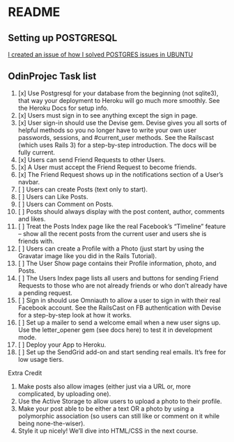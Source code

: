 # README

## Setting up POSTGRESQL

[I created an issue of how I solved POSTGRES issues in UBUNTU](https://github.com/ParamagicDev/odin-facebook/issues/1)

## OdinProjec Task list


1.    [x] Use Postgresql for your database from the beginning (not sqlite3), that way your deployment to Heroku will go much more smoothly. See the Heroku Docs for setup info.
2. [x] Users must sign in to see anything except the sign in page.
3. [x] User sign-in should use the Devise gem. Devise gives you all sorts of helpful methods so you no longer have to write your own user passwords, sessions, and #current_user methods. See the Railscast (which uses Rails 3) for a step-by-step introduction. The docs will be fully current.
3. [x] Users can send Friend Requests to other Users.
4. [x] A User must accept the Friend Request to become friends.
5. [x] The Friend Request shows up in the notifications section of a User’s navbar.
6. [ ] Users can create Posts (text only to start).
7. [ ] Users can Like Posts.
8. [ ] Users can Comment on Posts.
9. [ ] Posts should always display with the post content, author, comments and likes.
10. [ ]  Treat the Posts Index page like the real Facebook’s “Timeline” feature – show all the recent posts from the current user and users she is friends with.
11. [ ]  Users can create a Profile with a Photo (just start by using the Gravatar image like you did in the Rails Tutorial).
12. [ ]  The User Show page contains their Profile information, photo, and Posts.
13. [ ]  The Users Index page lists all users and buttons for sending Friend Requests to those who are not already friends or who don’t already have a pending request.
14. [ ]  Sign in should use Omniauth to allow a user to sign in with their real Facebook account. See the RailsCast on FB authentication with Devise for a step-by-step look at how it works.
15. [ ]  Set up a mailer to send a welcome email when a new user signs up. Use the letter_opener gem (see docs here) to test it in development mode.
16. [ ]  Deploy your App to Heroku.
17. [ ]  Set up the SendGrid add-on and start sending real emails. It’s free for low usage tiers.

Extra Credit

1. Make posts also allow images (either just via a URL or, more complicated, by uploading one).
2. Use the Active Storage to allow users to upload a photo to their profile.
3. Make your post able to be either a text OR a photo by using a polymorphic association (so users can still like or comment on it while being none-the-wiser).
4. Style it up nicely! We’ll dive into HTML/CSS in the next course.

